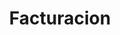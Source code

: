 ---
title: Facturacion
slug: billing
excerpt: Supervise y gestione la facturacion de sus productos de OVH
---